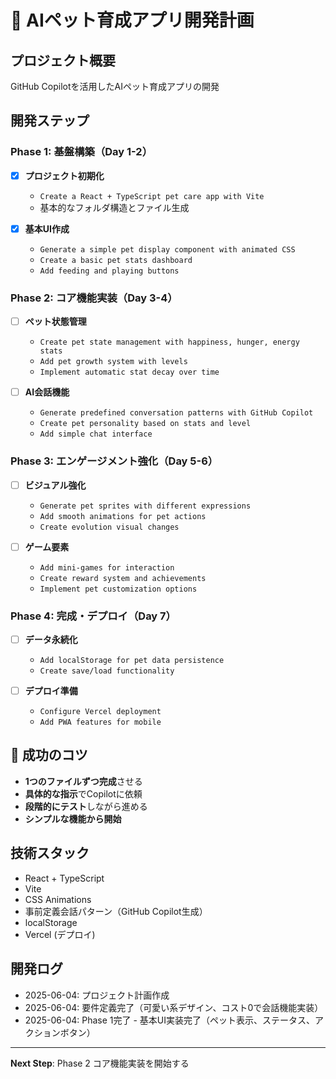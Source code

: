 # 🐾 AIペット育成アプリ開発計画

## プロジェクト概要
GitHub Copilotを活用したAIペット育成アプリの開発

## 開発ステップ

### Phase 1: 基盤構築（Day 1-2）
- [x] **プロジェクト初期化**
  - `Create a React + TypeScript pet care app with Vite`
  - 基本的なフォルダ構造とファイル生成

- [x] **基本UI作成**
  - `Generate a simple pet display component with animated CSS`
  - `Create a basic pet stats dashboard`
  - `Add feeding and playing buttons`

### Phase 2: コア機能実装（Day 3-4）
- [ ] **ペット状態管理**
  - `Create pet state management with happiness, hunger, energy stats`
  - `Add pet growth system with levels`
  - `Implement automatic stat decay over time`

- [ ] **AI会話機能**
  - `Generate predefined conversation patterns with GitHub Copilot`
  - `Create pet personality based on stats and level`
  - `Add simple chat interface`

### Phase 3: エンゲージメント強化（Day 5-6）
- [ ] **ビジュアル強化**
  - `Generate pet sprites with different expressions`
  - `Add smooth animations for pet actions`
  - `Create evolution visual changes`

- [ ] **ゲーム要素**
  - `Add mini-games for interaction`
  - `Create reward system and achievements`
  - `Implement pet customization options`

### Phase 4: 完成・デプロイ（Day 7）
- [ ] **データ永続化**
  - `Add localStorage for pet data persistence`
  - `Create save/load functionality`

- [ ] **デプロイ準備**
  - `Configure Vercel deployment`
  - `Add PWA features for mobile`

## 🔑 成功のコツ
- **1つのファイルずつ完成**させる
- **具体的な指示**でCopilotに依頼
- **段階的にテスト**しながら進める
- **シンプルな機能から開始**

## 技術スタック
- React + TypeScript
- Vite
- CSS Animations
- 事前定義会話パターン（GitHub Copilot生成）
- localStorage
- Vercel (デプロイ)

## 開発ログ
- 2025-06-04: プロジェクト計画作成
- 2025-06-04: 要件定義完了（可愛い系デザイン、コスト0で会話機能実装）
- 2025-06-04: Phase 1完了 - 基本UI実装完了（ペット表示、ステータス、アクションボタン）

---
**Next Step**: Phase 2 コア機能実装を開始する
